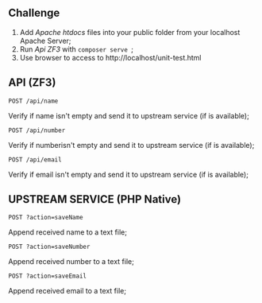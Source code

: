 ## Challenge

1. Add *Apache htdocs* files into your public folder from your localhost Apache Server;
2. Run *Api ZF3* with `composer serve `;
3. Use browser to access to http://localhost/unit-test.html



## API (ZF3)

`POST /api/name`

Verify if name isn't empty and send it to upstream service (if is available);



`POST /api/number`

Verify if numberisn't empty and send it to upstream service (if is available);



`POST /api/email`

Verify if email isn't empty and send it to upstream service (if is available);



## UPSTREAM SERVICE (PHP Native)

`POST ?action=saveName`

Append received name to a text file;



`POST ?action=saveNumber`

Append received number to a text file;



`POST ?action=saveEmail`

Append received email to a text file;

